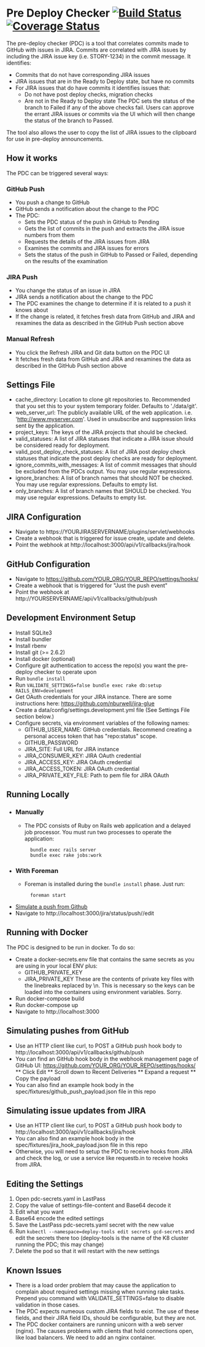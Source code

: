 # Pre Deploy Checker [![Build Status](https://semaphoreci.com/api/v1/mikeweaver/pre_deploy_checker/branches/jquery_datatables/badge.svg)](https://semaphoreci.com/mikeweaver/pre_deploy_checker)  [![Coverage Status](https://coveralls.io/repos/github/mikeweaver/pre_deploy_checker/badge.svg)](https://coveralls.io/github/mikeweaver/pre_deploy_checker)
The pre-deploy checker (PDC) is a tool that correlates commits made to GitHub with issues in JIRA. Commits are correlated with JIRA issues by including the JIRA issue key (i.e. STORY-1234) in the commit message. It identifies:
* Commits that do not have corresponding JIRA issues
* JIRA issues that are in the Ready to Deploy state, but have no commits
* For JIRA issues that do have commits it identifies issues that:
    * Do not have post deploy checks, migration checks
    * Are not in the Ready to Deploy state
The PDC sets the status of the branch to Failed if any of the above checks fail. Users can approve the errant JIRA issues or commits via the UI which will then change the status of the branch to Passed.

The tool also allows the user to copy the list of JIRA issues to the clipboard for use in pre-deploy announcements.

## How it works
The PDC can be triggered several ways:
### GitHub Push
* You push a change to GitHub
* GitHub sends a notification about the change to the PDC
* The PDC:
    * Sets the PDC status of the push in GitHub to Pending
    * Gets the list of commits in the push and extracts the JIRA issue numbers from them
    * Requests the details of the JIRA issues from JIRA
    * Examines the commits and JIRA issues for errors
    * Sets the status of the push in GitHub to Passed or Failed, depending on the results of the examination

### JIRA Push
* You change the status of an issue in JIRA
* JIRA sends a notification about the change to the PDC
* The PDC examines the change to determine if it is related to a push it knows about
* If the change is related, it fetches fresh data from GitHub and JIRA and rexamines the data as described in the GitHub Push section above

### Manual Refresh
* You click the Refresh JIRA and Git data button on the PDC UI
* It fetches fresh data from GitHub and JIRA and rexamines the data as described in the GitHub Push section above

## Settings File
* cache_directory: Location to clone git repositories to. Recommended that you set this to your system temporary folder. Defaults to './data/git'.
* web_server_url: The publicly available URL of the web application. i.e. 'http://www.myserver.com'. Used in unsubscribe and suppression links sent by the application.
* project_keys: The keys of the JIRA projects that should be checked.
* valid_statuses: A list of JIRA statuses that indicate a JIRA issue should be considered ready for deployment.
* valid_post_deploy_check_statuses: A list of JIRA post deploy check statuses that indicate the post deploy checks are ready for deployment.
* ignore_commits_with_messages: A list of commit messages that should be excluded from the PDCs output. You may use regular expressions.
* ignore_branches: A list of branch names that should NOT be checked. You may use regular expressions. Defaults to empty list.
* only_branches: A list of branch names that SHOULD be checked. You may use regular expressions. Defaults to empty list.

## JIRA Configuration
* Navigate to https://YOURJIRASERVERNAME/plugins/servlet/webhooks
* Create a webhook that is triggered for issue create, update and delete.
* Point the webhook at http://localhost:3000/api/v1/callbacks/jira/hook

## GitHub Configuration
* Navigate to https://github.com/YOUR_ORG/YOUR_REPO/settings/hooks/
* Create a webhook that is triggered for "Just the push event"
* Point the webhook at http://YOURSERVERNAME/api/v1/callbacks/github/push

## Development Environment Setup
* Install SQLite3
* Install bundler
* Install rbenv
* Install git (>= 2.6.2)
* Install docker (optional)
* Configure git authentication to access the repo(s) you want the pre-deploy checker to operate upon
* Run `bundle install`
* Run `VALIDATE_SETTINGS=false bundle exec rake db:setup RAILS_ENV=development`
* Get OAuth credentials for your JIRA instance. There are some instructions here: https://github.com/nburwell/jira-glue
* Create a data/config/settings.development.yml file (See Settings File section below.)
* Configure secrets, via environment variables of the following names:
    * GITHUB_USER_NAME: GitHub credentials. Recommend creating a personal access token that has "repo:status" scope.
    * GITHUB_PASSWORD
    * JIRA_SITE: Full URL for JIRA instance
    * JIRA_CONSUMER_KEY: JIRA OAuth credential
    * JIRA_ACCESS_KEY: JIRA OAuth credential
    * JIRA_ACCESS_TOKEN: JIRA OAuth credential
    * JIRA_PRIVATE_KEY_FILE: Path to pem file for JIRA OAuth

## Running Locally
* ### Manually
	* The PDC consists of Ruby on Rails web application and a delayed job processor. You must run two processes to operate the application:

			bundle exec rails server
			bundle exec rake jobs:work

* ### With Foreman
	* Foreman is installed during the `bundle install` phase. Just run:

			foreman start

* [Simulate a push from Github](#simulating-pushes-from-github)
* Navigate to http://localhost:3000/jira/status/push/<id from simulated push>/edit

## Running with Docker
The PDC is designed to be run in docker. To do so:
* Create a docker-secrets.env file that contains the same secrets as you are using in your local ENV plus:
    * GITHUB_PRIVATE_KEY
    * JIRA_PRIVATE_KEY
These are the contents of private key files with the linebreaks replaced by \n. This is necessary so the keys can be loaded into the containers using environment variables. Sorry.
* Run docker-compose build
* Run docker-compose up
* Navigate to http://localhost:3000

## Simulating pushes from GitHub
* Use an HTTP client like curl, to POST a GitHub push hook body to http://localhost:3000/api/v1/callbacks/github/push
* You can find an GitHub hook body in the webhook management page of GitHub UI: https://github.com/YOUR_ORG/YOUR_REPO/settings/hooks/
** Click Edit
** Scroll down to Recent Deliveries
** Expand a request
** Copy the payload
* You can also find an example hook body in the spec/fixtures/github_push_payload.json file in this repo

## Simulating issue updates from JIRA
* Use an HTTP client like curl, to POST a GitHub push hook body to http://localhost:3000/api/v1/callbacks/jira/hook
* You can also find an example hook body in the spec/fixtures/jira_hook_payload.json file in this repo
* Otherwise, you will need to setup the PDC to receive hooks from JIRA and check the log, or use a service like requestb.in to receive hooks from JIRA.

## Editing the Settings
1. Open pdc-secrets.yaml in LastPass
2. Copy the value of settings-file-content and Base64 decode it
3. Edit what you want
4. Base64 encode the edited settings
5. Save the LastPass pdc-secrets.yaml secret with the new value
6. Run `kubectl --namespace=deploy-tools edit secrets gcd-secrets` and edit the secrets there too (deploy-tools is the name of the K8 cluster running the PDC; this may change)
7. Delete the pod so that it will restart with the new settings

## Known Issues
* There is a load order problem that may cause the application to complain about required settings missing when running rake tasks. Prepend you command with VALIDATE_SETTINGS=false to disable validation in those cases.
* The PDC expects numeous custom JIRA fields to exist. The use of these fields, and their JIRA field IDs, should be configurable, but they are not.
* The PDC docker containers are running unicorn with a web server (nginx). The causes problems with clients that hold connections open, like load balancers. We need to add an nginx container.
